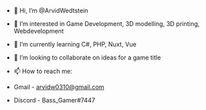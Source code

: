 - 👋 Hi, I’m @ArvidWedtstein
- 👀 I’m interested in Game Development, 3D modelling, 3D printing, Webdevelopment
- 🌱 I’m currently learning C#, PHP, Nuxt, Vue
- 💞️ I’m looking to collaborate on ideas for a game title
- 📫 How to reach me: 

- Gmail - arvidw0310@gmail.com  
- Discord - Bass_Gamer#7447
